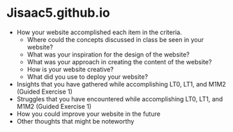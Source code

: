 # Jisaac5.github.io
- How your website accomplished each item in the criteria.
    - Where could the concepts discussed in class be seen in your website?
    - What was your inspiration for the design of the website?
    - What was your approach in creating the content of the website?
    - How is your website creative?
    - What did you use to deploy your website?
- Insights that you have gathered while accomplishing LT0, LT1, and M1M2 (Guided Exercise 1)
- Struggles that you have encountered while accomplishing LT0, LT1, and M1M2 (Guided Exercise 1)
- How you could improve your website in the future
- Other thoughts that might be noteworthy